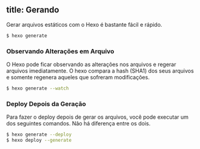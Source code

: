 title: Gerando
---
Gerar arquivos estáticos com o Hexo é bastante fácil e rápido.

``` bash
$ hexo generate
```

### Observando Alterações em Arquivo

O Hexo pode ficar observando as alterações nos arquivos e regerar arquivos imediatamente. O hexo compara a hash (SHA1) dos seus arquivos e somente regenera aqueles que sofreram modificações.

``` bash
$ hexo generate --watch
```

### Deploy Depois da Geração

Para fazer o deploy depois de gerar os arquivos, você pode executar um dos seguintes comandos. Não há diferença entre os dois.

``` bash
$ hexo generate --deploy
$ hexo deploy --generate
```
